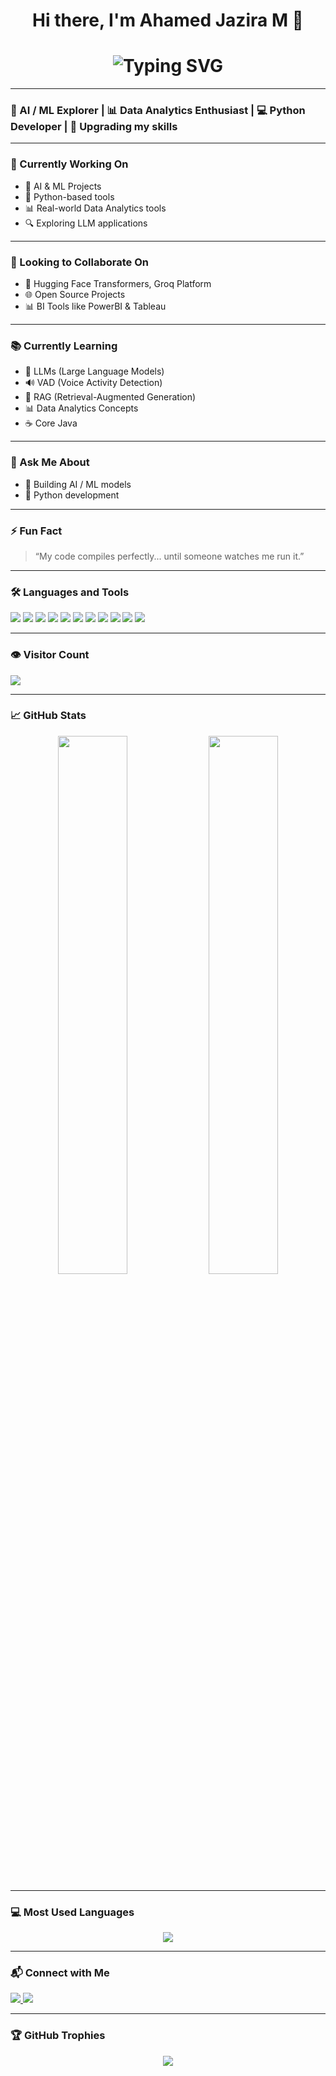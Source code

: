 <h1 align="center">Hi there, I'm Ahamed Jazira M 👋</h1>

<h1 align="center">
  <img src="https://readme-typing-svg.herokuapp.com?font=Fira+Code&size=24&pause=1000&color=EC4899&center=true&vCenter=true&width=600&lines=Hi+%F0%9F%91%8B;AI+%2F+ML+%F0%9F%92%BB+%26+Data+Analytics+Enthusiast+%F0%9F%93%8A;%F0%9F%8C%9F+Python;Explorer+%F0%9F%8C%90+%7C+Active+Learner+%F0%9F%A7%A0" alt="Typing SVG" />
</h1>



---
### 🧠 AI / ML Explorer | 📊 Data Analytics Enthusiast | 💻 Python Developer | 🚀 Upgrading my skills

---

### 🚧 Currently Working On
- 🤖 AI & ML Projects  
- 🐍 Python-based tools  
- 📊 Real-world Data Analytics tools  
- 🔍 Exploring LLM applications  

---

### 🤝 Looking to Collaborate On
- 🤖 Hugging Face Transformers, Groq Platform  
- 🌐 Open Source Projects  
- 📊 BI Tools like PowerBI & Tableau  

---

### 📚 Currently Learning
- 🧠 LLMs (Large Language Models)  
- 🔊 VAD (Voice Activity Detection)  
- 🧠 RAG (Retrieval-Augmented Generation)  
- 📊 Data Analytics Concepts  
- ☕ Core Java  

---

### 💬 Ask Me About
- 🔎 Building AI / ML models  
- 🐍 Python development  

---

### ⚡ Fun Fact  
> “My code compiles perfectly... until someone watches me run it.”
> 

---

### 🛠️ Languages and Tools

<p align="left">
  <img src="https://img.shields.io/badge/Python-3776AB?style=for-the-badge&logo=python&logoColor=white" />
  <img src="https://img.shields.io/badge/Java-007396?style=for-the-badge&logo=java&logoColor=white" />
  <img src="https://img.shields.io/badge/Git-F05032?style=for-the-badge&logo=git&logoColor=white" />
  <img src="https://img.shields.io/badge/HuggingFace-FFD21F?style=for-the-badge&logo=huggingface&logoColor=black" />
  <img src="https://img.shields.io/badge/Groq-101010?style=for-the-badge&logoColor=white&labelColor=gray" />
  <img src="https://img.shields.io/badge/VSCode-007ACC?style=for-the-badge&logo=visual-studio-code&logoColor=white" />
  <img src="https://img.shields.io/badge/PowerBI-F2C811?style=for-the-badge&logo=power-bi&logoColor=black" />
  <img src="https://img.shields.io/badge/Tableau-E97627?style=for-the-badge&logo=tableau&logoColor=white" />
  <img src="https://img.shields.io/badge/Excel-217346?style=for-the-badge&logo=microsoft-excel&logoColor=white" />
  <img src="https://img.shields.io/badge/Jupyter-F37626?style=for-the-badge&logo=jupyter&logoColor=white" />
  <img src="https://img.shields.io/badge/Colab-F9AB00?style=for-the-badge&logo=google-colab&logoColor=black" />
</p>

---

### 👁️ Visitor Count

<p align="left">
  <img src="https://komarev.com/ghpvc/?username=AhamedJazira-M&style=flat-square&color=blue" />
</p>

---

### 📈 GitHub Stats

<p align="center">
  <img src="https://github-readme-stats.vercel.app/api?username=AhamedJazira-M&show_icons=true&theme=radical" width="47%" />
  <img src="https://github-readme-streak-stats.herokuapp.com/?user=AhamedJazira-M&theme=radical" width="47%" />
</p>

---

### 💻 Most Used Languages

<p align="center">
  <img src="https://github-readme-stats.vercel.app/api/top-langs/?username=AhamedJazira-M&layout=compact&theme=radical" />
</p>

---

### 📬 Connect with Me

<p>
  <a href="https://www.linkedin.com/in/ahamed-jazira2301" target="_blank">
    <img src="https://img.shields.io/badge/-LinkedIn-blue?style=for-the-badge&logo=linkedin&logoColor=white" />
  </a>
  <a href="mailto:ahamedjazira23@gmail.com">
    <img src="https://img.shields.io/badge/-Gmail-D14836?style=for-the-badge&logo=gmail&logoColor=white" />
  </a>
</p>

---

### 🏆 GitHub Trophies

<p align="center">
  <img src="https://github-profile-trophy.vercel.app/?username=AhamedJazira-M&theme=algolia&no-frame=true&row=1" />
</p>
